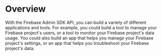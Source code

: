 # Overview
      
With the Firebase Admin SDK API, you can build a variety of different applications and tools. For example, you could build a tool to manage your Firebase project's users, or a tool to monitor your Firebase project's data usage. You could also build an app that helps you manage your Firebase project's settings, or an app that helps you troubleshoot your Firebase project's data.